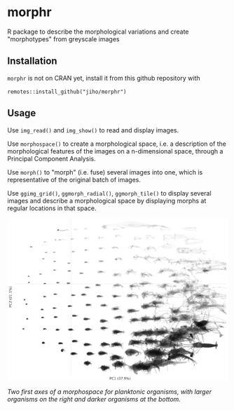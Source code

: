 # morphr

R package to describe the morphological variations and create "morphotypes" from greyscale images

## Installation

`morphr` is not on CRAN yet, install it from this github repository with

```
remotes::install_github("jiho/morphr")
```

## Usage

Use `img_read()` and `img_show()` to read and display images.

Use `morphospace()` to create a morphological space, i.e. a description of the morphological features of the images on a n-dimensional space, through a Principal Component Analysis.

Use `morph()` to "morph" (i.e. fuse) several images into one, which is representative of the original batch of images.

Use `ggimg_grid()`, `ggmorph_radial()`, `ggmorph_tile()` to display several images and describe a morphological space by displaying morphs at regular locations in that space.

![Morphospace of plankton](pca_morphs12.png)

*Two first axes of a morphospace for planktonic organisms, with larger organisms on the right and darker organisms at the bottom.*